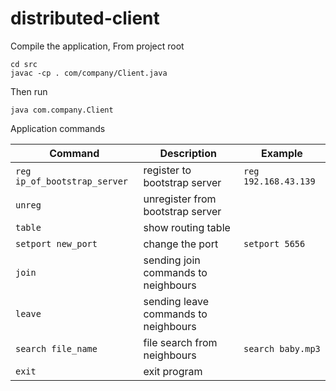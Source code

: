 # distributed-client

Compile the application, From project root 
```
cd src
javac -cp . com/company/Client.java
```

Then run
```
java com.company.Client
```

Application commands

| Command                      | Description                         | Example              |
| ---------------------------- |-------------------------------------|----------------------|
| `reg ip_of_bootstrap_server` | register to bootstrap server        | `reg 192.168.43.139` |
| `unreg`                      | unregister from bootstrap server    |                      |
| `table`                      | show routing table                  |                      |
| `setport new_port`           | change the port                     | `setport 5656`       |
| `join`                       | sending join commands to neighbours |                      |
| `leave`                      | sending leave commands to neighbours|                      |
| `search file_name`           | file search from neighbours         | `search baby.mp3`    |
| `exit`                       | exit program                        |                      |
